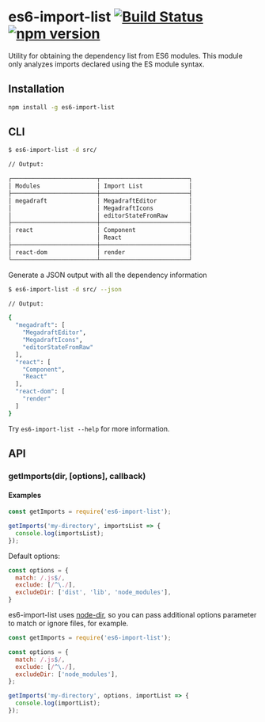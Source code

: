 # es6-import-list [![Build Status](https://secure.travis-ci.org/marcelometal/es6-import-list.png?branch=master)](https://travis-ci.org/marcelometal/es6-import-list) [![npm version](https://img.shields.io/npm/v/es6-import-list.svg?style=flat)](https://www.npmjs.com/package/es6-import-list)

Utility for obtaining the dependency list from ES6 modules.
This module only analyzes imports declared using the ES module syntax.

## Installation

```sh
npm install -g es6-import-list
```

## CLI

```sh
$ es6-import-list -d src/

// Output:

┌────────────────────────┬─────────────────────────┐
│ Modules                │ Import List             │
├────────────────────────┼─────────────────────────┤
│ megadraft              │ MegadraftEditor         │
│                        │ MegadraftIcons          │
│                        │ editorStateFromRaw      │
├────────────────────────┼─────────────────────────┤
│ react                  │ Component               │
│                        │ React                   │
├────────────────────────┼─────────────────────────┤
│ react-dom              │ render                  │
└────────────────────────┴─────────────────────────┘
```

Generate a JSON output with all the dependency information

```sh
$ es6-import-list -d src/ --json

// Output:

{
  "megadraft": [
    "MegadraftEditor",
    "MegadraftIcons",
    "editorStateFromRaw"
  ],
  "react": [
    "Component",
    "React"
  ],
  "react-dom": [
    "render"
  ]
}
```

Try `es6-import-list --help` for more information.

## API

### getImports(dir, [options], callback)

#### Examples

```js
const getImports = require('es6-import-list');

getImports('my-directory', importsList => {
  console.log(importsList);
});
```

Default options:

```js
const options = {
  match: /.js$/,
  exclude: [/^\./],
  excludeDir: ['dist', 'lib', 'node_modules'],
}
```

es6-import-list uses [node-dir][node-dir], so you can pass additional options
parameter to match or ignore files, for example.

```js
const getImports = require('es6-import-list');

const options = {
  match: /.js$/,
  exclude: [/^\./],
  excludeDir: ['node_modules'],
};

getImports('my-directory', options, importList => {
  console.log(importList);
});
```

[node-dir]: https://github.com/fshost/node-dir
